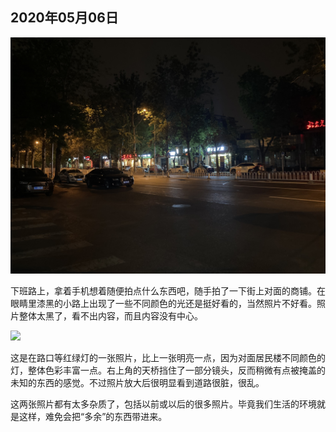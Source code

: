 ## 2020年05月06日

<div style="text-align:center;">
    <img src="img/2020.05.06.01.jpg" class="width-fifty" />
</div>

下班路上，拿着手机想着随便拍点什么东西吧，随手拍了一下街上对面的商铺。在眼睛里漆黑的小路上出现了一些不同颜色的光还是挺好看的，当然照片不好看。照片整体太黑了，看不出内容，而且内容没有中心。

<div class="img-wrapper padding-top padding-bottom">
    <img src="img/2020.05.06.02.jpg" class="width-fifty  " />
</div>

这是在路口等红绿灯的一张照片，比上一张明亮一点，因为对面居民楼不同颜色的灯，整体色彩丰富一点。右上角的天桥挡住了一部分镜头，反而稍微有点被掩盖的未知的东西的感觉。不过照片放大后很明显看到道路很脏，很乱。

这两张照片都有太多杂质了，包括以前或以后的很多照片。毕竟我们生活的环境就是这样，难免会把“多余”的东西带进来。
